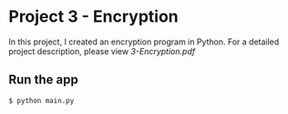 # Project 3 - Encryption

In this project, I created an encryption program in Python.
For a detailed project description, please view _3-Encryption.pdf_

## Run the app
```bash
$ python main.py
```

